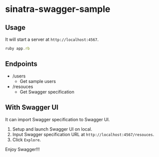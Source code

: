 # sinatra-swagger-sample

## Usage

It will start a server at `http://localhost:4567`.

```ruby
ruby app.rb
```

## Endpoints

* /users
    * Get sample users
* /resouces
    * Get Swagger specification

## With Swagger UI

It can import Swagger specification to Swagger UI.

1. Setup and launch Swagger UI on local.
2. Input Swagger specification URL at `http://localhost:4567/resouces`.
3. Click `Explore`.

Enjoy Swagger!!!

